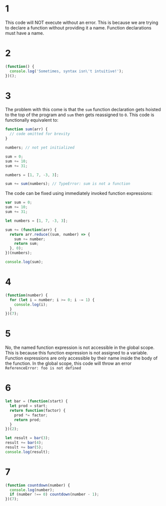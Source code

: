 # 1
This code will NOT execute without an error. This is because we are trying to declare a function without providing it a name. Function declarations must have a name.

# 2
```javascript
(function() {
  console.log('Sometimes, syntax isn\'t intuitive!');
})();
```

# 3
The problem with this come is that the `sum` function declaration gets hoisted to the top of the program and `sum` then gets reassigned to `0`. This code is functionally equivalent to:

```javascript
function sum(arr) {
  // code omitted for brevity
}

numbers; // not yet initialized

sum = 0;
sum += 10;
sum += 31;

numbers = [1, 7, -3, 3];

sum += sum(numbers); // TypeError: sum is not a function
```

The code can be fixed using immediately invoked function expressions:

```javascript
var sum = 0;
sum += 10;
sum += 31;

let numbers = [1, 7, -3, 3];

sum += (function(arr) {
  return arr.reduce((sum, number) => {
    sum += number;
    return sum;
  }, 0);
})(numbers);

console.log(sum);
```

# 4
```javascript
(function(number) {
  for (let i = number; i >= 0; i -= 1) {
    console.log(i);
  }
})(7);
```

# 5
No, the named function expression is not accessible in the global scope. This is because this function expression is not assigned to a variable. Function expressions are only accessible by their name inside the body of the function. In the global scope, this code will throw an error `ReferenceError: foo is not defined`

# 6
```javascript
let bar = (function(start) {
  let prod = start;
  return function(factor) {
    prod *= factor;
    return prod;
  }
})(2);

let result = bar(3);
result += bar(4);
result += bar(5);
console.log(result);
```

# 7
```javascript
(function countdown(number) {
  console.log(number);
  if (number !== 0) countdown(number - 1);
})(7);
```